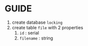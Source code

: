 # GUIDE

1. create database `locking`
2. create table `file` with 2 properties
   1. `id` : serial
   2. `filename` : string